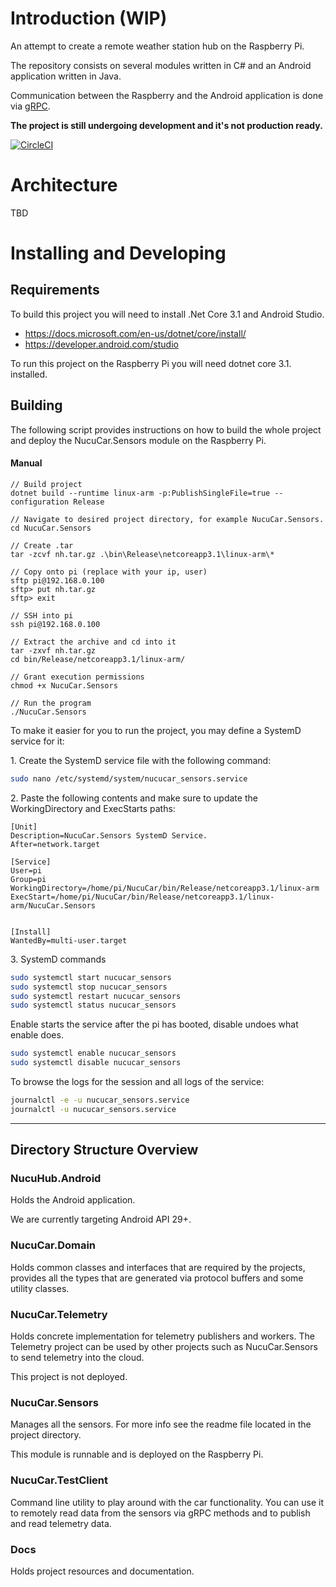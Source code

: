 # Introduction (WIP)

An attempt to create a remote weather station hub on the Raspberry Pi.

The repository consists on several modules written in C# and an Android application written in Java.

Communication between the Raspberry and the Android application is done via [gRPC](https://grpc.io/).

**The project is still undergoing development and it's not production ready.**

[![CircleCI](https://circleci.com/gh/dnutiu/NucuCar.svg?style=svg)](https://circleci.com/gh/dnutiu/NucuCar)

# Architecture

TBD

# Installing and Developing

## Requirements

To build this project you will need to install .Net Core 3.1 and Android Studio.

* https://docs.microsoft.com/en-us/dotnet/core/install/
* https://developer.android.com/studio

To run this project on the Raspberry Pi you will need dotnet core 3.1. installed.

## Building

The following script provides instructions on how to build the whole project and deploy the NucuCar.Sensors module on the Raspberry Pi.

#### Manual

```$xslt
// Build project
dotnet build --runtime linux-arm -p:PublishSingleFile=true --configuration Release

// Navigate to desired project directory, for example NucuCar.Sensors.
cd NucuCar.Sensors

// Create .tar
tar -zcvf nh.tar.gz .\bin\Release\netcoreapp3.1\linux-arm\*

// Copy onto pi (replace with your ip, user)
sftp pi@192.168.0.100
sftp> put nh.tar.gz
sftp> exit

// SSH into pi
ssh pi@192.168.0.100

// Extract the archive and cd into it
tar -zxvf nh.tar.gz
cd bin/Release/netcoreapp3.1/linux-arm/

// Grant execution permissions
chmod +x NucuCar.Sensors

// Run the program
./NucuCar.Sensors
```

To make it easier for you to run the project, you may define a SystemD service for it:

1\. Create the SystemD service file with the following command:

```bash
sudo nano /etc/systemd/system/nucucar_sensors.service
```

2\. Paste the following contents and make sure to update the WorkingDirectory and ExecStarts paths:

```
[Unit]
Description=NucuCar.Sensors SystemD Service.
After=network.target

[Service]
User=pi
Group=pi
WorkingDirectory=/home/pi/NucuCar/bin/Release/netcoreapp3.1/linux-arm
ExecStart=/home/pi/NucuCar/bin/Release/netcoreapp3.1/linux-arm/NucuCar.Sensors


[Install]
WantedBy=multi-user.target
```

3\. SystemD commands

```bash
sudo systemctl start nucucar_sensors
sudo systemctl stop nucucar_sensors
sudo systemctl restart nucucar_sensors
sudo systemctl status nucucar_sensors
```

Enable starts the service after the pi has booted, disable undoes what enable does.

```bash 
sudo systemctl enable nucucar_sensors
sudo systemctl disable nucucar_sensors
```

To browse the logs for the session and all logs of the service:

```bash
journalctl -e -u nucucar_sensors.service
journalctl -u nucucar_sensors.service
```


---

## Directory Structure Overview

### NucuHub.Android

Holds the Android application. 

We are currently targeting Android API 29+.

### NucuCar.Domain

Holds common classes and interfaces that are required by the projects, 
provides all the types that are generated via protocol buffers and some utility classes.

### NucuCar.Telemetry

Holds concrete implementation for telemetry publishers and workers.
The Telemetry project can be used by other projects such as 
NucuCar.Sensors to send telemetry into the cloud.

This project is not deployed.

### NucuCar.Sensors

Manages all the sensors. For more info see the readme file located in the project directory.

This module is runnable and is deployed on the Raspberry Pi.

### NucuCar.TestClient

Command line utility to play around with the car functionality. 
You can use it to remotely read data from the sensors via gRPC methods and 
to publish and read telemetry data.

### Docs

Holds project resources and documentation.
